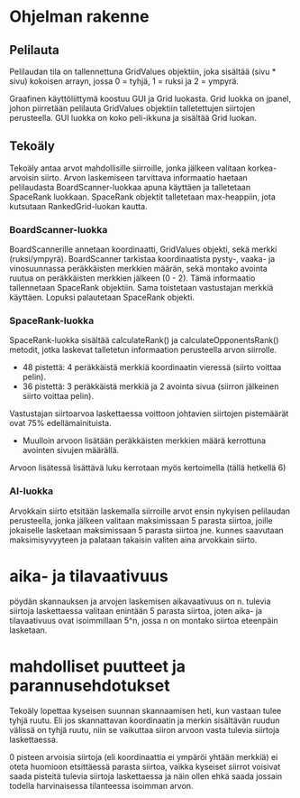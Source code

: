 # Ohjelman rakenne

## Pelilauta
Pelilaudan tila on tallennettuna GridValues objektiin, joka sisältää (sivu * sivu) kokoisen arrayn, jossa 0 = tyhjä, 1 = ruksi ja 2 = ympyrä.

Graafinen käyttöliittymä koostuu GUI ja Grid luokasta. Grid luokka on jpanel, johon piirretään pelilauta GridValues objektiin talletettujen siirtojen perusteella. GUI luokka on koko peli-ikkuna ja sisältää Grid luokan.

## Tekoäly
Tekoäly antaa arvot mahdollisille siirroille, jonka jälkeen valitaan korkea-arvoisin siirto. Arvon laskemiseen tarvittava informaatio haetaan pelilaudasta BoardScanner-luokkaa apuna käyttäen ja talletetaan SpaceRank luokkaan.
SpaceRank objektit talletetaan max-heappiin, jota kutsutaan RankedGrid-luokan kautta.

### BoardScanner-luokka
BoardScannerille annetaan koordinaatti, GridValues objekti, sekä merkki (ruksi/ympyrä). BoardScanner tarkistaa koordinaatista pysty-, vaaka- ja vinosuunnassa peräkkäisten merkkien määrän, sekä montako avointa ruutua on peräkkäisten merkkien jälkeen (0 - 2). Tämä informaatio tallennetaan SpaceRank objektiin. Sama toistetaan vastustajan merkkiä käyttäen. Lopuksi palautetaan SpaceRank objekti.

### SpaceRank-luokka
SpaceRank-luokka sisältää calculateRank() ja calculateOpponentsRank() metodit, jotka laskevat talletetun informaation perusteella arvon siirrolle. 
- 48 pistettä: 4 peräkkäistä merkkiä koordinaatin vieressä (siirto voittaa pelin).
- 36 pistettä: 3 peräkkäistä merkkiä ja 2 avointa sivua (siirron jälkeinen siirto voittaa pelin).

Vastustajan siirtoarvoa laskettaessa voittoon johtavien siirtojen pistemäärät ovat 75% edellämainituista.
- Muulloin arvoon lisätään peräkkäisten merkkien määrä kerrottuna avointen sivujen määrällä.

Arvoon lisätessä lisättävä luku kerrotaan myös kertoimella (tällä hetkellä 6)
### AI-luokka
Arvokkain siirto etsitään laskemalla siirroille arvot ensin nykyisen pelilaudan perusteella, jonka jälkeen valitaan maksimissaan 5 parasta siirtoa, joille jokaiselle lasketaan maksimissaan 5 parasta siirtoa jne. kunnes saavutaan maksimisyvyyteen ja palataan takaisin valiten aina arvokkain siirto.   


# aika- ja tilavaativuus
pöydän skannauksen ja arvojen laskemisen aikavaativuus on n. tulevia siirtoja laskettaessa valitaan enintään 5 parasta siirtoa, joten aika- ja tilavaativuus ovat isoimmillaan 5^n, jossa n on montako siirtoa eteenpäin lasketaan.

# mahdolliset puutteet ja parannusehdotukset
Tekoäly lopettaa kyseisen suunnan skannaamisen heti, kun vastaan tulee tyhjä ruutu. Eli jos skannattavan koordinaatin ja merkin sisältävän ruudun välissä on tyhjä ruutu, niin se vaikuttaa siiron arvoon vasta tulevia siirtoja laskettaessa.

0 pisteen arvoisia siirtoja (eli koordinaattia ei ympäröi yhtään merkkiä) ei oteta huomioon etsittäessä parasta siirtoa, vaikka kyseiset siirrot voisivat saada pisteitä tulevia siirtoja laskettaessa ja näin ollen ehkä saada jossain todella harvinaisessa tilanteessa isoimman arvon.
